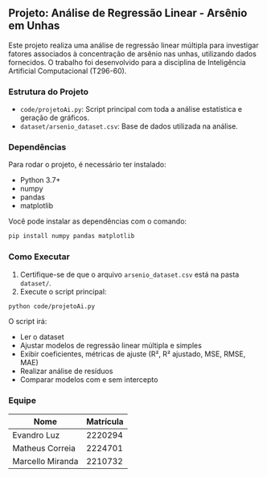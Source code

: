 
## Projeto: Análise de Regressão Linear - Arsênio em Unhas

Este projeto realiza uma análise de regressão linear múltipla para investigar fatores associados à concentração de arsênio nas unhas, utilizando dados fornecidos. O trabalho foi desenvolvido para a disciplina de Inteligência Artificial Computacional (T296-60).

### Estrutura do Projeto

- `code/projetoAi.py`: Script principal com toda a análise estatística e geração de gráficos.
- `dataset/arsenio_dataset.csv`: Base de dados utilizada na análise.

### Dependências

Para rodar o projeto, é necessário ter instalado:

- Python 3.7+
- numpy
- pandas
- matplotlib

Você pode instalar as dependências com o comando:

```bash
pip install numpy pandas matplotlib
```

### Como Executar

1. Certifique-se de que o arquivo `arsenio_dataset.csv` está na pasta `dataset/`.
2. Execute o script principal:

```bash
python code/projetoAi.py
```

O script irá:
- Ler o dataset
- Ajustar modelos de regressão linear múltipla e simples
- Exibir coeficientes, métricas de ajuste (R², R² ajustado, MSE, RMSE, MAE)
- Realizar análise de resíduos
- Comparar modelos com e sem intercepto

### Equipe

| Nome             | Matrícula |
|------------------|-----------|
| Evandro Luz      | 2220294   |
| Matheus Correia  | 2224701   |
| Marcello Miranda | 2210732   |